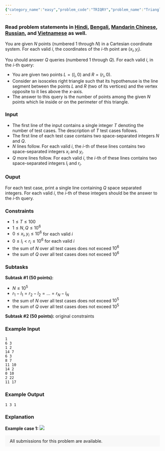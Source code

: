 ```yaml
---
{"category_name":"easy","problem_code":"TRIQRY","problem_name":"Triangle Query","problemComponents":{"constraints":"","constraintsState":false,"subtasks":"","subtasksState":false,"inputFormat":"","inputFormatState":false,"outputFormat":"","outputFormatState":false,"sampleTestCases":{"0":{"id":1,"input":"1\r\n6 3\r\n1 2\r\n14 7\r\n6 3\r\n8 7\r\n11 10\r\n14 2\r\n0 10\r\n2 22\r\n11 17","output":"1 3 1","explanation":"**Example case 1:** \r\n\u003Cimg src = \u0022https://codechef_shared.s3.amazonaws.com/download/Images/LTIME83/TRIQRY/Tri.PNG\u0022\u003E","isDeleted":false}}},"video_editorial_url":"","languages_supported":{"0":"CPP14","1":"C","2":"JAVA","3":"PYTH 3.6","4":"CPP17","5":"PYTH","6":"PYP3","7":"CS2","8":"ADA","9":"PYPY","10":"TEXT","11":"PAS fpc","12":"NODEJS","13":"RUBY","14":"PHP","15":"GO","16":"HASK","17":"TCL","18":"PERL","19":"SCALA","20":"LUA","21":"kotlin","22":"BASH","23":"JS","24":"LISP sbcl","25":"rust","26":"PAS gpc","27":"BF","28":"CLOJ","29":"R","30":"D","31":"CAML","32":"FORT","33":"ASM","34":"swift","35":"FS","36":"WSPC","37":"LISP clisp","38":"SQL","39":"SCM guile","40":"PERL6","41":"ERL","42":"CLPS","43":"ICK","44":"NICE","45":"PRLG","46":"ICON","47":"COB","48":"SCM chicken","49":"PIKE","50":"SCM qobi","51":"ST","52":"NEM"},"max_timelimit":2,"source_sizelimit":50000,"problem_author":"sajib_readd","problem_tester":null,"date_added":"19-04-2020","tags":{"0":"easy","1":"geometry","2":"ltime83","3":"sajib_readd","4":"segment","5":"taran_1407"},"problem_difficulty_level":"Easy","best_tag":"Segment Tree","editorial_url":"https://discuss.codechef.com/problems/TRIQRY","time":{"view_start_date":1587834602,"submit_start_date":1587834602,"visible_start_date":1587834602,"end_date":1735669800},"is_direct_submittable":false,"problemDiscussURL":"https://discuss.codechef.com/search?q=TRIQRY","is_proctored":false,"visitedContests":{},"layout":"problem"}
---
```

### Read problem statements in [Hindi](https://www.codechef.com/download/translated/LTIME83/hindi/TRIQRY.pdf), [Bengali](https://www.codechef.com/download/translated/LTIME83/bengali/TRIQRY.pdf), [Mandarin Chinese](https://www.codechef.com/download/translated/LTIME83/mandarin/TRIQRY.pdf), [Russian](https://www.codechef.com/download/translated/LTIME83/russian/TRIQRY.pdf), and [Vietnamese](https://www.codechef.com/download/translated/LTIME83/vietnamese/TRIQRY.pdf) as well.

You are given $N$ points (numbered $1$ through $N$) in a Cartesian coordinate system. For each valid $i$, the coordinates of the $i$-th point are $(x_i, y_i)$.

You should answer $Q$ queries (numbered $1$ through $Q$). For each valid $i$, in the $i$-th query:
- You are given two points $L = (l_i, 0)$ and $R = (r_i, 0)$.
- Consider an isosceles right triangle such that its hypothenuse is the line segment between the points $L$ and $R$ (two of its vertices) and the vertex opposite to it lies above the $x$-axis.
- The answer to this query is the number of points among the given $N$ points which lie inside or on the perimeter of this triangle.

### Input
- The first line of the input contains a single integer $T$ denoting the number of test cases. The description of $T$ test cases follows.
- The first line of each test case contains two space-separated integers $N$ and $Q$.
- $N$ lines follow. For each valid $i$, the $i$-th of these lines contains two space-separated integers $x_i$ and $y_i$.
- $Q$ more lines follow. For each valid $i$, the $i$-th of these lines contains two space-separated integers $l_i$ and $r_i$.

### Ouput
For each test case, print a single line containing $Q$ space separated integers. For each valid $i$, the $i$-th of these integers should be the answer to the $i$-th query.

### Constraints
- $1 \le T \le 100$
- $1 \le N, Q \le 10^6$
- $0 \le x_i, y_i \le 10^6$ for each valid $i$
- $0 \le l_i \lt r_i \le 10^6$ for each valid $i$
- the sum of $N$ over all test cases does not exceed $10^6$
- the sum of $Q$ over all test cases does not exceed $10^6$

### Subtasks
**Subtask #1 (50 points):**
- $N \le 10^5$
- $r_1-l_1 = r_2-l_2 = \ldots = r_N-l_N$
- the sum of $N$ over all test cases does not exceed $10^5$
- the sum of $Q$ over all test cases does not exceed $10^5$

**Subtask #2 (50 points):** original constraints

### Example Input
```
1
6 3
1 2
14 7
6 3
8 7
11 10
14 2
0 10
2 22
11 17
```

### Example Output
```
1 3 1
```

### Explanation
**Example case 1:** 
<img src = "https://codechef_shared.s3.amazonaws.com/download/Images/LTIME83/TRIQRY/Tri.PNG">

<aside style='background: #f8f8f8;padding: 10px 15px;'><div>All submissions for this problem are available.</div></aside>